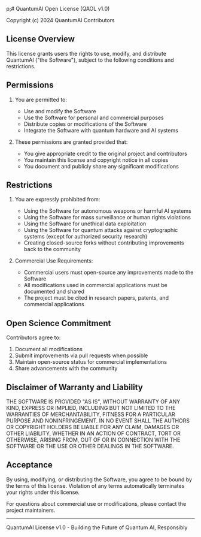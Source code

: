 p;# QuantumAI Open License (QAOL v1.0)

Copyright (c) 2024 QuantumAI Contributors

## License Overview

This license grants users the rights to use, modify, and distribute QuantumAI ("the Software"), subject to the following conditions and restrictions.

## Permissions

1. You are permitted to:
   - Use and modify the Software
   - Use the Software for personal and commercial purposes
   - Distribute copies or modifications of the Software
   - Integrate the Software with quantum hardware and AI systems

2. These permissions are granted provided that:
   - You give appropriate credit to the original project and contributors
   - You maintain this license and copyright notice in all copies
   - You document and publicly share any significant modifications

## Restrictions

1. You are expressly prohibited from:
   - Using the Software for autonomous weapons or harmful AI systems
   - Using the Software for mass surveillance or human rights violations
   - Using the Software for unethical data exploitation
   - Using the Software for quantum attacks against cryptographic systems (except for authorized security research)
   - Creating closed-source forks without contributing improvements back to the community

2. Commercial Use Requirements:
   - Commercial users must open-source any improvements made to the Software
   - All modifications used in commercial applications must be documented and shared
   - The project must be cited in research papers, patents, and commercial applications

## Open Science Commitment

Contributors agree to:
1. Document all modifications
2. Submit improvements via pull requests when possible
3. Maintain open-source status for commercial implementations
4. Share advancements with the community

## Disclaimer of Warranty and Liability

THE SOFTWARE IS PROVIDED "AS IS", WITHOUT WARRANTY OF ANY KIND, EXPRESS OR IMPLIED, INCLUDING BUT NOT LIMITED TO THE WARRANTIES OF MERCHANTABILITY, FITNESS FOR A PARTICULAR PURPOSE AND NONINFRINGEMENT. IN NO EVENT SHALL THE AUTHORS OR COPYRIGHT HOLDERS BE LIABLE FOR ANY CLAIM, DAMAGES OR OTHER LIABILITY, WHETHER IN AN ACTION OF CONTRACT, TORT OR OTHERWISE, ARISING FROM, OUT OF OR IN CONNECTION WITH THE SOFTWARE OR THE USE OR OTHER DEALINGS IN THE SOFTWARE.

## Acceptance

By using, modifying, or distributing the Software, you agree to be bound by the terms of this license. Violation of any terms automatically terminates your rights under this license.

For questions about commercial use or modifications, please contact the project maintainers.

---
QuantumAI License v1.0 - Building the Future of Quantum AI, Responsibly
